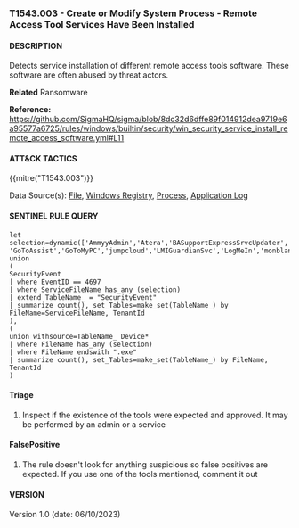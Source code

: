 ### T1543.003 - Create or Modify System Process - Remote Access Tool Services Have Been Installed

#### DESCRIPTION

Detects service installation of different remote access tools software. These software are often abused by threat actors.

**Related**
Ransomware

**Reference:**\
https://github.com/SigmaHQ/sigma/blob/8dc32d6dffe89f014912dea9719e6a95577a6725/rules/windows/builtin/security/win_security_service_install_remote_access_software.yml#L11

#### ATT&CK TACTICS

{{mitre("T1543.003")}}

Data Source(s):
[File](https://attack.mitre.org/datasources/DS0022/), [Windows Registry](https://attack.mitre.org/datasources/DS0024), [Process](https://attack.mitre.org/datasources/DS0009/), [Application Log](https://attack.mitre.org/datasources/DS0015/)

#### SENTINEL RULE QUERY

```
let selection=dynamic(['AmmyyAdmin','Atera','BASupportExpressSrvcUpdater','BASupportExpressStandaloneService','chromoting', 'GoToAssist','GoToMyPC','jumpcloud','LMIGuardianSvc','LogMeIn','monblanking','Parsec','RManService','RPCPerformanceService','RPCService','SplashtopRemoteService','SSUService','TightVNC','vncserver','Zoho']);
union 
(
SecurityEvent
| where EventID == 4697
| where ServiceFileName has_any (selection)
| extend TableName_ = "SecurityEvent"
| summarize count(), set_Tables=make_set(TableName_) by FileName=ServiceFileName, TenantId
),
(
union withsource=TableName_ Device*
| where FileName has_any (selection)
| where FileName endswith ".exe"
| summarize count(), set_Tables=make_set(TableName_) by FileName, TenantId
)
```

#### Triage

1. Inspect if the existence of the tools were expected and approved. It may be performed by an admin or a service

#### FalsePositive

1. The rule doesn't look for anything suspicious so false positives are expected. If you use one of the tools mentioned, comment it out

#### VERSION

Version 1.0 (date: 06/10/2023)
